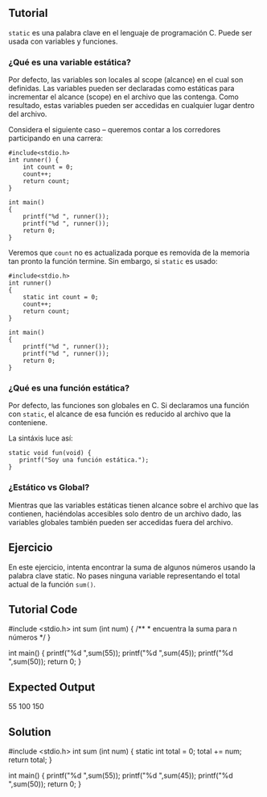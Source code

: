 Tutorial
--------
`static` es una palabra clave en el lenguaje de programación C. Puede ser usada con variables y funciones.

### ¿Qué es una variable estática?
Por defecto, las variables son locales al scope (alcance) en el cual son definidas. Las variables pueden ser declaradas como estáticas para incrementar el alcance (scope) en el archivo que las contenga. Como resultado, estas variables pueden ser accedidas en cualquier lugar dentro del archivo.

Considera el siguiente caso – queremos contar a los corredores participando en una carrera:

    #include<stdio.h>
    int runner() {
        int count = 0;
        count++;
        return count;
    }

    int main()
    {
        printf("%d ", runner());
        printf("%d ", runner());
        return 0;
    }

Veremos que `count` no es actualizada porque es removida de la memoria tan pronto la función termine.  Sin embargo, si `static` es usado:

    #include<stdio.h>
    int runner()
    {
        static int count = 0;
        count++;
        return count;
    }

    int main()
    {
        printf("%d ", runner());
        printf("%d ", runner());
        return 0;
    }

### ¿Qué es una función estática?
Por defecto, las funciones son globales en C. Si declaramos una función con `static`, el alcance de esa función es reducido al archivo que la conteniene.

La sintáxis luce así:

    static void fun(void) {
       printf("Soy una función estática.");
    }

### ¿Estático vs Global?
Mientras que las variables estáticas tienen alcance sobre el archivo que las contienen, haciéndolas accesibles solo dentro de un archivo dado, las variables globales también pueden ser accedidas fuera del archivo.

Ejercicio
--------
En este ejercicio, intenta encontrar la suma de algunos números usando la palabra clave static. No pases ninguna variable representando el total actual de la función `sum()`.

Tutorial Code
-------------

   #include <stdio.h>
   int sum (int num) {
       /**
       * encuentra la suma para n números
       */
   }

   int main() {
       printf("%d ",sum(55));
       printf("%d ",sum(45));
       printf("%d ",sum(50));
       return 0;
   }

Expected Output
---------------

   55 100 150

Solution
--------

   #include <stdio.h>
   int sum (int num) {
       static int total = 0;
       total += num;
       return total;
   }

   int main() {
       printf("%d ",sum(55));
       printf("%d ",sum(45));
       printf("%d ",sum(50));
       return 0;
   }

